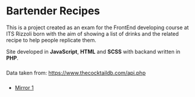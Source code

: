 
# Bartender Recipes

This is a project created as an exam for the FrontEnd developing course at ITS Rizzoli born with the aim of showing a list of drinks and the related recipe to help people replicate them.

Site developed in **JavaScript**, **HTML** and **SCSS** with backand written in **PHP**.
### 
Data taken from: https://www.thecocktaildb.com/api.php

###

 - [Mirror 1](https://servermarca.duckdns.org/drink/)

